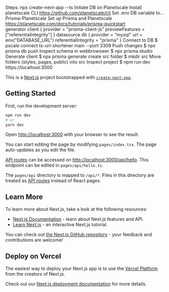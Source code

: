 Steps:
npx create-next-app --ts
Initiate DB on Planetscale
Install planetscale CLI https://github.com/planetscale/cli
Set .env DB variable to...
Prisma-Planetscale
    Set up Prisma and Planetscale https://planetscale.com/docs/tutorials/prisma-quickstart  
        generator client {
        provider        = "prisma-client-js"
        previewFeatures = ["referentialIntegrity"]
        }
        datasource db {
        provider             = "mysql"
        url                  = env("DATABASE_URL")
        referentialIntegrity = "prisma"
        }
        Connect to DB $ pscale connect ts-url-shortener main --port 3309
        Push changes
            $ npx prisma db push
        Inspect schema in webbrowswer
            $ npx prisma studio
        Generate client
            $ npx prisma generate
create src folder
    $ mkdir src
    Move folders (styles, pages, public) into src
Inspect project
    $ npm run dev 
    https://localhost:3000

This is a [Next.js](https://nextjs.org/) project bootstrapped with [`create-next-app`](https://github.com/vercel/next.js/tree/canary/packages/create-next-app).

## Getting Started

First, run the development server:

```bash
npm run dev
# or
yarn dev
```

Open [http://localhost:3000](http://localhost:3000) with your browser to see the result.

You can start editing the page by modifying `pages/index.tsx`. The page auto-updates as you edit the file.

[API routes](https://nextjs.org/docs/api-routes/introduction) can be accessed on [http://localhost:3000/api/hello](http://localhost:3000/api/hello). This endpoint can be edited in `pages/api/hello.ts`.

The `pages/api` directory is mapped to `/api/*`. Files in this directory are treated as [API routes](https://nextjs.org/docs/api-routes/introduction) instead of React pages.

## Learn More

To learn more about Next.js, take a look at the following resources:

- [Next.js Documentation](https://nextjs.org/docs) - learn about Next.js features and API.
- [Learn Next.js](https://nextjs.org/learn) - an interactive Next.js tutorial.

You can check out [the Next.js GitHub repository](https://github.com/vercel/next.js/) - your feedback and contributions are welcome!

## Deploy on Vercel

The easiest way to deploy your Next.js app is to use the [Vercel Platform](https://vercel.com/new?utm_medium=default-template&filter=next.js&utm_source=create-next-app&utm_campaign=create-next-app-readme) from the creators of Next.js.

Check out our [Next.js deployment documentation](https://nextjs.org/docs/deployment) for more details.
